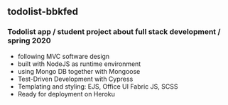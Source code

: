 ## todolist-bbkfed
### Todolist app / student project about full stack development / spring 2020

- following MVC software design
- built with NodeJS as runtime environment
- using Mongo DB together with Mongoose
- Test-Driven Development with Cypress
- Templating and styling: EJS, Office UI Fabric JS, SCSS
- Ready for deployment on Heroku
